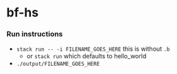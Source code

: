 # bf-hs

### Run instructions
- `stack run -- -i FILENAME_GOES_HERE` this is without `.b`
    - or `stack run` which defaults to hello_world
- `./output/FILENAME_GOES_HERE`
